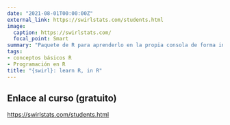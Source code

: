```yaml
---
date: "2021-08-01T00:00:00Z"
external_link: https://swirlstats.com/students.html
image:
  caption: https://swirlstats.com/
  focal_point: Smart
summary: "Paquete de R para aprenderlo en la propia consola de forma interactiva (gratuito , dificultad 2/7)"
tags:
- conceptos básicos R
- Programación en R
title: "{swirl}: learn R, in R"
---
```


## Enlace al curso (gratuito)

https://swirlstats.com/students.html
